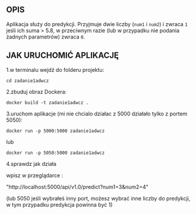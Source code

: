 ## OPIS

Aplikacja służy do predykcji. Przyjmuje dwie liczby (`num1` i `num2`) i zwraca `1` jeśli ich suma > 5.8, w przeciwnym razie (lub w przypadku nie podania żadnych parametrów) zwraca `0`.

## JAK URUCHOMIĆ APLIKACJĘ 
1.w terminalu wejdź do folderu projektu:

`cd zadanie1adwcz`

2.zbuduj obraz Dockera:

`docker build -t zadanie1adwcz .`

3.uruchom aplikacje (mi nie chcialo działac z 5000 działało tylko z portem 5050):

`docker run -p 5000:5000 zadanie1adwcz`

lub

`docker run -p 5050:5000 zadanie1adwcz`

4.sprawdz jak działa

wpisz w przeglądarce :

"http://localhost:5000/api/v1.0/predict?num1=3&num2=4"

(lub 5050 jeśli wybrałeś inny port, możesz wybrać inne liczby do predykcji, w tym przypadku predykcja powinna być 1)








